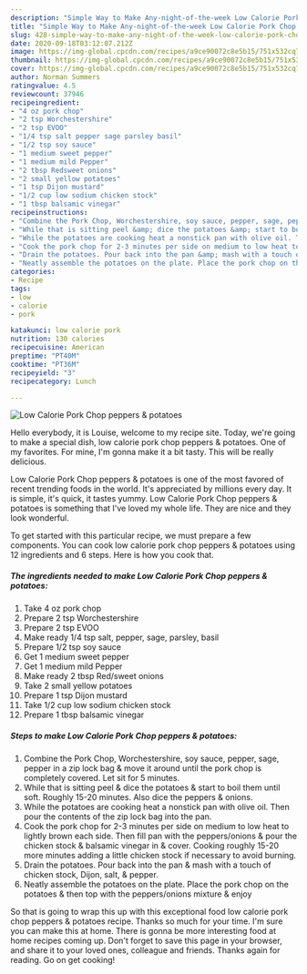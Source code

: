 ```yaml
---
description: "Simple Way to Make Any-night-of-the-week Low Calorie Pork Chop peppers &amp;amp; potatoes"
title: "Simple Way to Make Any-night-of-the-week Low Calorie Pork Chop peppers &amp;amp; potatoes"
slug: 428-simple-way-to-make-any-night-of-the-week-low-calorie-pork-chop-peppers-and-amp-potatoes
date: 2020-09-18T03:12:07.212Z
image: https://img-global.cpcdn.com/recipes/a9ce90072c8e5b15/751x532cq70/low-calorie-pork-chop-peppers-potatoes-recipe-main-photo.jpg
thumbnail: https://img-global.cpcdn.com/recipes/a9ce90072c8e5b15/751x532cq70/low-calorie-pork-chop-peppers-potatoes-recipe-main-photo.jpg
cover: https://img-global.cpcdn.com/recipes/a9ce90072c8e5b15/751x532cq70/low-calorie-pork-chop-peppers-potatoes-recipe-main-photo.jpg
author: Norman Summers
ratingvalue: 4.5
reviewcount: 37946
recipeingredient:
- "4 oz pork chop"
- "2 tsp Worchestershire"
- "2 tsp EVOO"
- "1/4 tsp salt pepper sage parsley basil"
- "1/2 tsp soy sauce"
- "1 medium sweet pepper"
- "1 medium mild Pepper"
- "2 tbsp Redsweet onions"
- "2 small yellow potatoes"
- "1 tsp Dijon mustard"
- "1/2 cup low sodium chicken stock"
- "1 tbsp balsamic vinegar"
recipeinstructions:
- "Combine the Pork Chop, Worchestershire, soy sauce, pepper, sage, pepper in a zip lock bag &amp; move it around until the pork chop is completely covered. Let sit for 5 minutes."
- "While that is sitting peel &amp; dice the potatoes &amp; start to boil them until soft. Roughly 15-20 minutes. Also dice the peppers &amp; onions."
- "While the potatoes are cooking heat a nonstick pan with olive oil. Then pour the contents of the zip lock bag into the pan."
- "Cook the pork chop for 2-3 minutes per side on medium to low heat to lightly brown each side. Then fill pan with the peppers/onions &amp; pour the chicken stock &amp; balsamic vinegar in &amp; cover. Cooking roughly 15-20 more minutes adding a little chicken stock if necessary to avoid burning."
- "Drain the potatoes. Pour back into the pan &amp; mash with a touch of chicken stock, Dijon, salt, &amp; pepper."
- "Neatly assemble the potatoes on the plate. Place the pork chop on the potatoes &amp; then top with the peppers/onions mixture &amp; enjoy"
categories:
- Recipe
tags:
- low
- calorie
- pork

katakunci: low calorie pork 
nutrition: 130 calories
recipecuisine: American
preptime: "PT40M"
cooktime: "PT36M"
recipeyield: "3"
recipecategory: Lunch

---
```



![Low Calorie Pork Chop peppers &amp; potatoes](https://img-global.cpcdn.com/recipes/a9ce90072c8e5b15/751x532cq70/low-calorie-pork-chop-peppers-potatoes-recipe-main-photo.jpg)

Hello everybody, it is Louise, welcome to my recipe site. Today, we're going to make a special dish, low calorie pork chop peppers &amp; potatoes. One of my favorites. For mine, I'm gonna make it a bit tasty. This will be really delicious.



Low Calorie Pork Chop peppers &amp; potatoes is one of the most favored of recent trending foods in the world. It's appreciated by millions every day. It is simple, it's quick, it tastes yummy. Low Calorie Pork Chop peppers &amp; potatoes is something that I've loved my whole life. They are nice and they look wonderful.


To get started with this particular recipe, we must prepare a few components. You can cook low calorie pork chop peppers &amp; potatoes using 12 ingredients and 6 steps. Here is how you cook that.

<!--inarticleads1-->

##### The ingredients needed to make Low Calorie Pork Chop peppers &amp; potatoes:

1. Take 4 oz pork chop
1. Prepare 2 tsp Worchestershire
1. Prepare 2 tsp EVOO
1. Make ready 1/4 tsp salt, pepper, sage, parsley, basil
1. Prepare 1/2 tsp soy sauce
1. Get 1 medium sweet pepper
1. Get 1 medium mild Pepper
1. Make ready 2 tbsp Red/sweet onions
1. Take 2 small yellow potatoes
1. Prepare 1 tsp Dijon mustard
1. Take 1/2 cup low sodium chicken stock
1. Prepare 1 tbsp balsamic vinegar




<!--inarticleads2-->

##### Steps to make Low Calorie Pork Chop peppers &amp; potatoes:

1. Combine the Pork Chop, Worchestershire, soy sauce, pepper, sage, pepper in a zip lock bag &amp; move it around until the pork chop is completely covered. Let sit for 5 minutes.
1. While that is sitting peel &amp; dice the potatoes &amp; start to boil them until soft. Roughly 15-20 minutes. Also dice the peppers &amp; onions.
1. While the potatoes are cooking heat a nonstick pan with olive oil. Then pour the contents of the zip lock bag into the pan.
1. Cook the pork chop for 2-3 minutes per side on medium to low heat to lightly brown each side. Then fill pan with the peppers/onions &amp; pour the chicken stock &amp; balsamic vinegar in &amp; cover. Cooking roughly 15-20 more minutes adding a little chicken stock if necessary to avoid burning.
1. Drain the potatoes. Pour back into the pan &amp; mash with a touch of chicken stock, Dijon, salt, &amp; pepper.
1. Neatly assemble the potatoes on the plate. Place the pork chop on the potatoes &amp; then top with the peppers/onions mixture &amp; enjoy




So that is going to wrap this up with this exceptional food low calorie pork chop peppers &amp; potatoes recipe. Thanks so much for your time. I'm sure you can make this at home. There is gonna be more interesting food at home recipes coming up. Don't forget to save this page in your browser, and share it to your loved ones, colleague and friends. Thanks again for reading. Go on get cooking!
